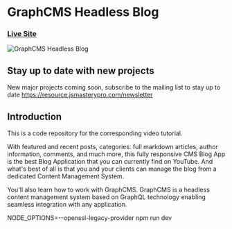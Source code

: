 # GraphCMS Headless Blog

### [Live Site](https://nextjs-plum-five-51.vercel.app/)

![GraphCMS Headless Blog](https://i.ibb.co/NmnJnKD/image.png)

## Stay up to date with new projects

New major projects coming soon, subscribe to the mailing list to stay up to date https://resource.jsmasterypro.com/newsletter

## Introduction

This is a code repository for the corresponding video tutorial.

With featured and recent posts, categories. full markdown articles, author information, comments, and much more, this fully responsive CMS Blog App is the best Blog Application that you can currently find on YouTube. And what's best of all is that you and your clients can manage the blog from a dedicated Content Management System.

You'll also learn how to work with GraphCMS. GraphCMS is a headless content management system based on GraphQL technology enabling seamless integration with any application.

NODE_OPTIONS=--openssl-legacy-provider npm run dev
